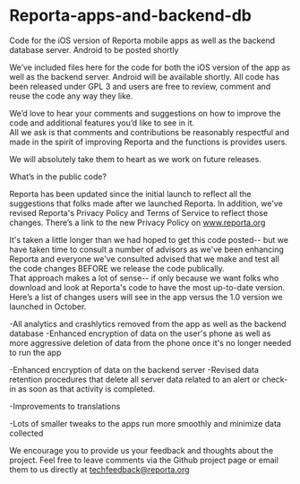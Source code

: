 # Reporta-apps-and-backend-db
Code for the iOS version of Reporta mobile apps as well as the backend database server. Android to be posted shortly

We’ve included files here for the code for both the iOS version of the app as well as the backend server. Android will be available shortly.  All code has been released under GPL 3 and users are free to review, comment and reuse the code any way they like.

We’d love to hear your comments and suggestions on how to improve the code and additional features you’d like to see in it.  
All we ask is that comments and contributions be reasonably respectful and made in the spirit of improving Reporta and the functions is provides users.

We will absolutely take them to heart as we work on future releases.

What’s in the public code?

Reporta has been updated since the initial launch to reflect all the suggestions that folks made after we launched Reporta.  In addition, we've revised Reporta's Privacy Policy and Terms of Service to reflect those changes. There’s a link to the new Privacy Policy on www.reporta.org

It's taken a little longer than we had hoped to get this code posted-- but we have taken time to consult a number of advisors as we've been enhancing Reporta and everyone we've consulted advised that we make and test all the code changes BEFORE we release the code publically.  
That approach makes a lot of sense--  if only because we want folks who download and look at Reporta's code to have the most up-to-date version.
Here’s a list of changes users will see in the app versus the 1.0 version we launched in October.
  
-All analytics and crashlytics removed from the app as well as the backend database
  -Enhanced encryption of data on the user's phone as well as more aggressive deletion of data from the phone once it's no longer needed to run the app
  
-Enhanced encryption of data on the backend server
  -Revised data retention procedures that delete all server data related to an alert or check-in as soon as that activity is completed. 

-Improvements to translations
  
-Lots of smaller tweaks to the apps run more smoothly and minimize data collected

We encourage you to provide us your feedback and thoughts about the project. Feel free to leave comments via the Github project page or email them to us directly at techfeedback@reporta.org

